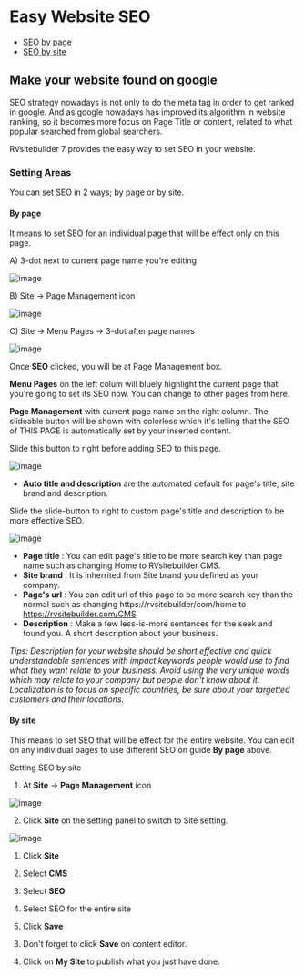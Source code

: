 # Easy Website SEO

  - [SEO by page](#seobypage)
  - [SEO by site](#seobysite)

## Make your website found on google


SEO strategy nowadays is not only to do the meta tag in order to get ranked in google. And as google nowadays has improved its algorithm in website ranking, so it becomes more focus on Page Title or content, related to what popular searched from global searchers.

RVsitebuilder 7 provides the easy way to set SEO in your website.


### Setting Areas
You can set SEO in 2 ways; by page or by site.



<a name="seobypage"></a>
#### By page

It means to set SEO for an individual page that will be effect only on this page.

A) 3-dot next to current page name you're editing

![image](images/website_seo/img_seo_01_setting_3_dot.png)


B) Site -> Page Management icon

![image](images/website_seo/img_seo_02_setting_page_management_icon.png)


C) Site -> Menu Pages -> 3-dot after page names

![image](images/website_seo/img_seo_03_setting_3_dot_on_site.png)


Once **SEO** clicked, you will be at Page Management box.

**Menu Pages** on the left colum will bluely highlight the current page that you're going to set its SEO now. You can change to other pages from here.

**Page Management** with current page name on the right column. The slideable button will be shown with colorless which it's telling that the SEO of THIS PAGE is automatically set by your inserted content. 

Slide this button to right before adding SEO to this page.

![image](images/website_seo/img_seo_04_site_config.png)


- **Auto title and description** are the automated default for page's title, site brand and description.

Slide the slide-button to right to custom page's title and description to be more effective SEO.

![image](images/website_seo/img_seo_05_auto_title_and_description.png)

- **Page title** : You can edit page's title to be more search key than page name such as changing Home to RVsitebuilder CMS.
- **Site brand** : It is inherrited from Site brand you defined as your company.
- **Page's url** : You can edit url of this page to be more search key than the normal such as changing https://rvsitebuilder/com/home to https://rvsitebuilder.com/CMS
- **Description** : Make a few less-is-more sentences for the seek and found you. A short description about your business.


*Tips: Description for your website should be short effective and quick understandable sentences with impact keywords people would use to find what they want relate to your business. Avoid using the very unique words which may relate to your company but people don't know about it. Localization is to focus on specific countries, be sure about your targetted customers and their locations.*



<a name="seobysite"></a>
#### By site

This means to set SEO that will be effect for the entire website. You can edit on any individual pages to use different SEO on guide **By page** above.

Setting SEO by site

1. At **Site** -> **Page Management** icon

![image](images/website_seo/img_seo_02_setting_page_management_icon.png)


2. Click **Site** on the setting panel to switch to Site setting.

![image](images/website_seo/img_seo_06_by_site.png)

1) Click **Site**

2) Select **CMS**

3) Select **SEO**

4) Select SEO for the entire site

5) Click **Save**


3. Don't forget to click **Save** on content editor.


4. Click on **My Site** to publish what you just have done.